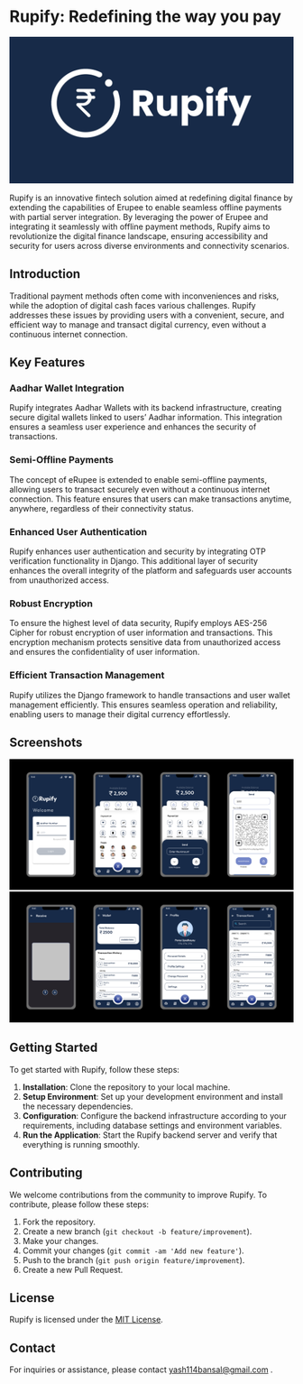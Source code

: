 # Rupify: Redefining the way you pay

![Cover](docs/Cover.png)

Rupify is an innovative fintech solution aimed at redefining digital finance by extending the capabilities of Erupee to enable seamless offline payments with partial server integration. By leveraging the power of Erupee and integrating it seamlessly with offline payment methods, Rupify aims to revolutionize the digital finance landscape, ensuring accessibility and security for users across diverse environments and connectivity scenarios.

## Introduction

Traditional payment methods often come with inconveniences and risks, while the adoption of digital cash faces various challenges. Rupify addresses these issues by providing users with a convenient, secure, and efficient way to manage and transact digital currency, even without a continuous internet connection.

## Key Features

### Aadhar Wallet Integration

Rupify integrates Aadhar Wallets with its backend infrastructure, creating secure digital wallets linked to users’ Aadhar information. This integration ensures a seamless user experience and enhances the security of transactions.

### Semi-Offline Payments

The concept of eRupee is extended to enable semi-offline payments, allowing users to transact securely even without a continuous internet connection. This feature ensures that users can make transactions anytime, anywhere, regardless of their connectivity status.

### Enhanced User Authentication

Rupify enhances user authentication and security by integrating OTP verification functionality in Django. This additional layer of security enhances the overall integrity of the platform and safeguards user accounts from unauthorized access.

### Robust Encryption

To ensure the highest level of data security, Rupify employs AES-256 Cipher for robust encryption of user information and transactions. This encryption mechanism protects sensitive data from unauthorized access and ensures the confidentiality of user information.

### Efficient Transaction Management

Rupify utilizes the Django framework to handle transactions and user wallet management efficiently. This ensures seamless operation and reliability, enabling users to manage their digital currency effortlessly.

## Screenshots

![Screen1](docs/Screens1.png)
![Screen2](docs/Screens2.png)

## Getting Started

To get started with Rupify, follow these steps:

1. **Installation**: Clone the repository to your local machine.
2. **Setup Environment**: Set up your development environment and install the necessary dependencies.
3. **Configuration**: Configure the backend infrastructure according to your requirements, including database settings and environment variables.
4. **Run the Application**: Start the Rupify backend server and verify that everything is running smoothly.

## Contributing

We welcome contributions from the community to improve Rupify. To contribute, please follow these steps:

1. Fork the repository.
2. Create a new branch (`git checkout -b feature/improvement`).
3. Make your changes.
4. Commit your changes (`git commit -am 'Add new feature'`).
5. Push to the branch (`git push origin feature/improvement`).
6. Create a new Pull Request.

## License

Rupify is licensed under the [MIT License](LICENSE).

## Contact

For inquiries or assistance, please contact yash114bansal@gmail.com .

